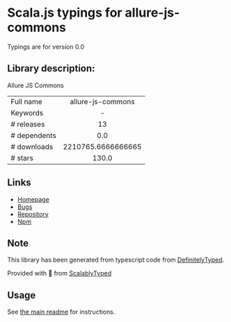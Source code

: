 
# Scala.js typings for allure-js-commons

Typings are for version 0.0

## Library description:
Allure JS Commons

|                    |                 |
| ------------------ | :-------------: |
| Full name          | allure-js-commons |
| Keywords           | - |
| # releases         | 13 |
| # dependents       | 0.0 |
| # downloads        | 2210765.6666666665 |
| # stars            | 130.0 |

## Links
- [Homepage](https://github.com/allure-framework/allure-js#readme)
- [Bugs](https://github.com/allure-framework/allure-js/issues)
- [Repository](https://github.com/allure-framework/allure-js)
- [Npm](https://www.npmjs.com/package/allure-js-commons)
    


## Note
This library has been generated from typescript code from [DefinitelyTyped](https://definitelytyped.org).

Provided with :purple_heart: from [ScalablyTyped](https://github.com/oyvindberg/ScalablyTyped)

## Usage
See [the main readme](../../readme.md) for instructions.


